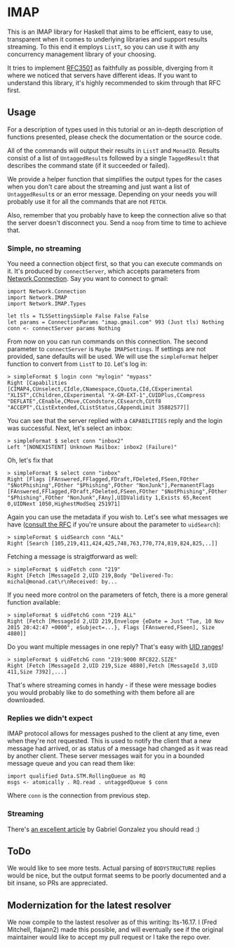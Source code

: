 # IMAP

This is an IMAP library for Haskell that aims to be efficient, easy to use, transparent when it comes to underlying libraries and support results streaming. To this end it employs `ListT`, so you can use it with any concurrency management library of your choosing.

It tries to implement [RFC3501](https://tools.ietf.org/html/rfc3501) as faithfully as possible, diverging from it where we noticed that servers have different ideas. If you want to understand this library, it's highly recommended to skim through that RFC first.

## Usage

For a description of types used in this tutorial or an in-depth description of functions presented, please check the documentation or the source code.

All of the commands will output their results in `ListT` and `MonadIO`. Results consist of a list of `UntaggedResult`s followed by a single `TaggedResult` that describes the command state (if it succeeded or failed).

We provide a helper function that simplifies the output types for the cases when you don't care about the streaming and just want a list of `UntaggedResult`s or an error message. Depending on your needs you will probably use it for all the commands that are not `FETCH`.

Also, remember that you probably have to keep the connection alive so that the server doesn't disconnect you. Send a `noop` from time to time to achieve that.

### Simple, no streaming

You need a connection object first, so that you can execute commands on it. It's produced by `connectServer`, which accepts parameters from [Network.Connection](https://hackage.haskell.org/package/connection-0.2.5/docs/Network-Connection.html#t:Connection). Say you want to connect to gmail:

    import Network.Connection
    import Network.IMAP
    import Network.IMAP.Types

    let tls = TLSSettingsSimple False False False
    let params = ConnectionParams "imap.gmail.com" 993 (Just tls) Nothing
    conn <- connectServer params Nothing

From now on you can run commands on this connection. The second parameter to `connectServer` is `Maybe IMAPSettings`. If settings are not provided, sane defaults will be used. We will use the `simpleFormat` helper function to convert from `ListT` to `IO`. Let's log in:

    > simpleFormat $ login conn "mylogin" "mypass"
    Right [Capabilities [CIMAP4,CUnselect,CIdle,CNamespace,CQuota,CId,CExperimental "XLIST",CChildren,CExperimental "X-GM-EXT-1",CUIDPlus,CCompress "DEFLATE",CEnable,CMove,CCondstore,CEsearch,CUtf8 "ACCEPT",CListExtended,CListStatus,CAppendLimit 35882577]]

You can see that the server replied with a `CAPABILITIES` reply and the login was successful. Next, let's select an inbox:

    > simpleFormat $ select conn "inbox2"
    Left "[NONEXISTENT] Unknown Mailbox: inbox2 (Failure)"

Oh, let's fix that

    > simpleFormat $ select conn "inbox"
    Right [Flags [FAnswered,FFlagged,FDraft,FDeleted,FSeen,FOther "$NotPhishing",FOther "$Phishing",FOther "NonJunk"],PermanentFlags [FAnswered,FFlagged,FDraft,FDeleted,FSeen,FOther "$NotPhishing",FOther "$Phishing",FOther "NonJunk",FAny],UIDValidity 1,Exists 65,Recent 0,UIDNext 1050,HighestModSeq 251971]

Again you can use the metadata if you wish to. Let's see what messages we have ([consult the RFC](https://tools.ietf.org/html/rfc3501#section-6.4.4) if you're unsure about the parameter to `uidSearch`):

    > simpleFormat $ uidSearch conn "ALL"
    Right [Search [105,219,411,424,425,748,763,770,774,819,824,825,..]]

Fetching a message is straigtforward as well:

    > simpleFormat $ uidFetch conn "219"
    Right [Fetch [MessageId 2,UID 219,Body "Delivered-To: michal@monad.cat\r\nReceived: by...

If you need more control on the parameters of fetch, there is a more general function available:

    > simpleFormat $ uidFetchG conn "219 ALL"
    Right [Fetch [MessageId 2,UID 219,Envelope {eDate = Just "Tue, 10 Nov 2015 20:42:47 +0000", eSubject=...}, Flags [FAnswered,FSeen], Size 4880]]


Do you want multiple messages in one reply? That's easy with [UID ranges](https://tools.ietf.org/html/rfc3501#section-6.4.8)!

    > simpleFormat $ uidFetchG conn "219:9000 RFC822.SIZE"
    Right [Fetch [MessageId 2,UID 219,Size 4880],Fetch [MessageId 3,UID 411,Size 7392],...]

That's where streaming comes in handy - if these were message bodies you would probably like to do something with them before all are downloaded.

### Replies we didn't expect

IMAP protocol allows for messages pushed to the client at any time, even when they're not requested. This is used to notify the client that a new message had arrived, or as status of a message had changed as it was read by another client. These server messages wait for you in a bounded message queue and you can read them like:

    import qualified Data.STM.RollingQueue as RQ
    msgs <- atomically . RQ.read . untaggedQueue $ conn

Where `conn` is the connection from previous step.

### Streaming

There's [an excellent article](http://www.haskellforall.com/2014/11/how-to-build-library-agnostic-streaming.html) by Gabriel Gonzalez you should read :)

## ToDo

We would like to see more tests. Actual parsing of `BODYSTRUCTURE` replies would be nice, but the output format seems to be poorly documented and a bit insane, so PRs are appreciated.

## Modernization for the latest resolver

We now compile to the lastest resolver as of this writing: lts-16.17. I (Fred Mitchell, flajann2)
made this possible, and will eventually see if the original maintainer would like to accept my pull
request or I take the repo over.
